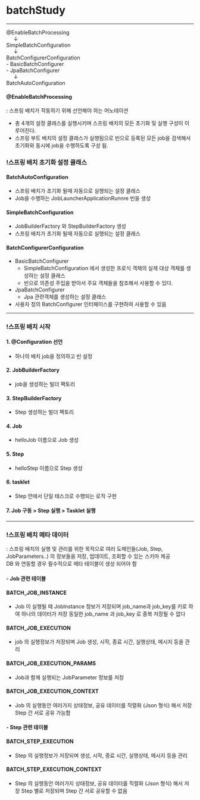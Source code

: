 # batchStudy

----------------------------------------------------

@EnableBatchProcessing<br/>
&nbsp;&nbsp;&nbsp;&nbsp;&nbsp;↓<br/>
SimpleBatchConfiguration<br/>
&nbsp;&nbsp;&nbsp;&nbsp;&nbsp;↓<br/>
BatchConfigurerConfiguration
<br/>- BasicBatchConfigurer
<br/>- JpaBatchConfigurer<br/>
&nbsp;&nbsp;&nbsp;&nbsp;&nbsp;↓<br/>
BatchAutoConfiguration

#### @EnableBatchProcessing 
: 스프링 배치가 작동하기 위해 선언해야 하는 어노테이션
 - 총 4개의 설정 클래스를 실행시키며 스프링 배치의 모든 초기화 및 실행 구성이 이루어진다.
 - 스프링 부트 배치의 설정 클래스가 실행됨으로 빈으로 등록된 모든 job을 검색해서 
   초기화와 동시에 job을 수행하도록 구성 됨.

### !스프링 배치 초기화 설정 클래스
#### BatchAutoConfiguration
- 스프링 배치가 초기화 될때 자동으로 실행되는 설정 클래스
- Job을 수행하는 JobLauncherApplicationRunnre 빈을 생성

#### SimpleBatchConfiguration
- JobBuilderFactory 와 StepBuilderFactory 생성
- 스프링 배치가 초기화 될때 자동으로 실행되는 설정 클래스
 
#### BatchConfigurerConfiguration
- BasicBatchConfigurer
  - SimpleBatchConfiguration 에서 생성한 프로식 객체의 실제 대상 객체를 생성하는 설정 클래스
  - 빈으로 의존성 주입을 받아서 주요 객체들을 참조해서 사용할 수 있다.
- JpaBatchConfigurer
  - Jpa 관련객체를 생성하는 설정 클래스
- 사용자 정의 BatchConfigurer 인터페이스를 구현하여 사용할 수 있음
----------------------------------------------------
### !스프링 배치 시작

#### 1. @Configuration 선언
- 하나의 배치 job을 정의하고 빈 설정
#### 2. JobBuilderFactory 
- job을 생성하는 빌더 팩토리
#### 3. StepBuilderFactory
- Step 생성하는 빌더 팩토리
#### 4. Job
- helloJob 이름으로 Job 생성
#### 5. Step
- helloStep 이름으로 Step 생성
#### 6. tasklet
- Step 안에서 단일 태스크로 수행되는 로직 구현
#### 7. Job 구동 > Step 실행 > Tasklet 실행

----------------------------------------------------

### !스프링 배치 메타 데이터
: 스프링 배치의 실행 및 관리를 위한 목적으로 여러 도메인들(Job, Step, JobParameters..)  의 정보들을 저장, 업데이트, 조회할 수 있는 스키마 제공<br/>
DB 와 연동할 경우 필수적으로 메타 테이블이 생성 되어야 함

#### - Job  관련 테이블
#### BATCH_JOB_INSTANCE
- Job 이 실행될 때 JobInstance 정보가 저장되며 job_name과 job_key를 키로 하여 하나의 데이터가 저장
동일한 job_name 과 job_key 로 중복 저장될 수 없다

#### BATCH_JOB_EXECUTION
- job 의 실행정보가 저장되며 Job 생성, 시작, 종료 시간,  실행상태, 메시지 등을 관리

#### BATCH_JOB_EXECUTION_PARAMS
- Job과 함께 실행되는 JobParameter 정보를 저장

#### BATCH_JOB_EXECUTION_CONTEXT
- Job 의 실행동안 여러가지 상태정보, 공유 데이터를 직렬화 (Json 형식) 해서 저장
Step 간 서로 공유 가능함

#### - Step  관련 테이블
#### BATCH_STEP_EXECUTION
- Step 의 실행정보가 저장되며 생성, 시작, 종료 시간,  실행상태, 메시지 등을 관리

#### BATCH_STEP_EXECUTION_CONTEXT
- Step 의 실행동안 여러가지 상태정보, 공유 데이터를 직렬화 (Json 형식) 해서 저장
Step 별로 저장되며 Step 간 서로 공유할 수 없음
